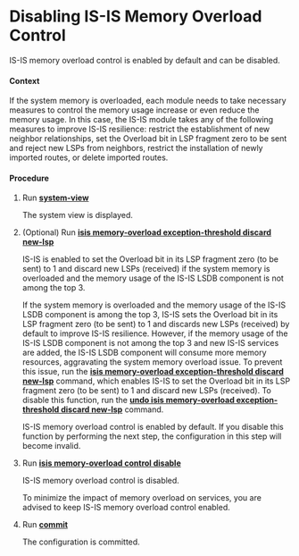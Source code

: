 Disabling IS-IS Memory Overload Control
=======================================

IS-IS memory overload control is enabled by default and can be disabled.

#### Context

If the system memory is overloaded, each module needs to take necessary measures to control the memory usage increase or even reduce the memory usage. In this case, the IS-IS module takes any of the following measures to improve IS-IS resilience: restrict the establishment of new neighbor relationships, set the Overload bit in LSP fragment zero to be sent and reject new LSPs from neighbors, restrict the installation of newly imported routes, or delete imported routes.


#### Procedure

1. Run [**system-view**](cmdqueryname=system-view)
   
   
   
   The system view is displayed.
2. (Optional) Run [**isis memory-overload exception-threshold discard new-lsp**](cmdqueryname=isis+memory-overload+exception-threshold+discard+new-lsp)
   
   
   
   IS-IS is enabled to set the Overload bit in its LSP fragment zero (to be sent) to 1 and discard new LSPs (received) if the system memory is overloaded and the memory usage of the IS-IS LSDB component is not among the top 3.
   
   
   
   If the system memory is overloaded and the memory usage of the IS-IS LSDB component is among the top 3, IS-IS sets the Overload bit in its LSP fragment zero (to be sent) to 1 and discards new LSPs (received) by default to improve IS-IS resilience. However, if the memory usage of the IS-IS LSDB component is not among the top 3 and new IS-IS services are added, the IS-IS LSDB component will consume more memory resources, aggravating the system memory overload issue. To prevent this issue, run the [**isis memory-overload exception-threshold discard new-lsp**](cmdqueryname=isis+memory-overload+exception-threshold+discard+new-lsp) command, which enables IS-IS to set the Overload bit in its LSP fragment zero (to be sent) to 1 and discard new LSPs (received). To disable this function, run the [**undo isis memory-overload exception-threshold discard new-lsp**](cmdqueryname=undo+isis+memory-overload+exception-threshold+discard+new-lsp) command.
   
   IS-IS memory overload control is enabled by default. If you disable this function by performing the next step, the configuration in this step will become invalid.
3. Run [**isis memory-overload control disable**](cmdqueryname=isis+memory-overload+control+disable)
   
   
   
   IS-IS memory overload control is disabled.
   
   
   
   To minimize the impact of memory overload on services, you are advised to keep IS-IS memory overload control enabled.
4. Run [**commit**](cmdqueryname=commit)
   
   
   
   The configuration is committed.